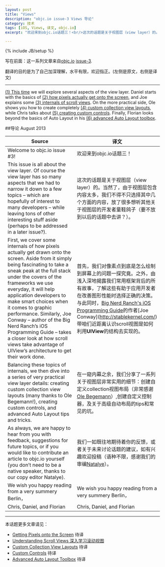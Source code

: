 ```yaml
---
layout: post
title: "Views"
description: "objc.io issue-3 Views 导论"
category: 技术
tags: [iOS, Views, 译文, objc.io]
excerpt: "欢迎来到objc.io话题三！<br/>这次的话题是关于视图层（view layer）的。"

---
```

{% include JB/setup %}

写在前面：这一系列文章来自[objc.io](http://www.objc.io/) [issue-3](http://www.objc.io/issue-3/editorial.html).

翻译的目的是为了自己加深理解，水平有限，欢迎指正。(左侧是原文，右侧是译文)

----

[(1) This time](http://leyleo.github.io/%E6%8A%80%E6%9C%AF/2013/08/10/views/) we will explore several aspects of the view layer. Daniel starts with the basics of [(2) how pixels actually get onto the screen](), and Joe explains some [(3) internals of scroll views](http://leyleo.github.io/%E6%8A%80%E6%9C%AF/2013/08/13/Understanding-Scroll-Views/). On the more practical side, Ole shows you how to create completely [(4) custom collection view layouts](), while Chris talks about [(5) creating custom controls](). Finally, Florian looks beyond the basics of Auto Layout in his [(6) advanced Auto Layout toolbox](). 

##导论
August 2013

Source | 译文
------ | ---
Welcome to objc.io issue #3! | 欢迎来到objc.io话题三！
This issue is all about the view layer. Of course the view layer has so many aspects that we had to narrow it down to a few topics – which are hopefully of interest to many developers – while leaving tons of other interesting stuff aside (perhaps to be addressed in a later issue?). | 这次的话题是关于视图层（view layer）的。当然了，由于视图层包含内容太多，我们不得不只选择其中几个方面的内容，放了很多想听其他关于视图层的开发者童鞋鸽子（要不放到以后的话题中去讲？）。
First, we cover some internals of how pixels actually get drawn onto the screen. Aside from it simply being fascinating to take a sneak peak at the full stack under the covers of the frameworks we use everyday, it will help application developers to make smart choices when it comes to graphic performance. Similarly, Joe Conway – author of the Big Nerd Ranch’s iOS Programming Guide – takes a closer look at how scroll views take advantage of UIView’s architecture to get their work done. | 首先，我们对像素点到底是怎么绘制到屏幕上的问题一探究竟。之外，由浅入深地揭露我们常用框架背后的所有故事，了解这些有助于应用开发者在改善图形性能时选择正确的决策。与此同时，[Big Nerd Ranch's iOS Programming Guide](http://www.bignerdranch.com/book/ios_programming_the_big_nerd_ranch_guide_rd_edition_)的作者[Joe Conway](http://stablekernel.com/)带咱们近距离认识scroll视图是如何利用**UIView**的结构去实现的。
Balancing these topics of internals, we then dive into a series of very practical view layer details: creating custom collection view layouts (many thanks to Ole Begemann!), creating custom controls, and advanced Auto Layout tips and tricks.| 在一窥内幕之余，我们分享了一系列关于视图层非常实用的细节：创建自定义collection视图布局（非常感谢[Ole Begemann](http://oleb.net/)）,创建自定义控制器，及关于高级自动布局的tips和常见的坑。
As always, we are happy to hear from you with feedback, suggestions for future topics, or if you would like to contribute an article to objc.io yourself (you don’t need to be a native speaker, thanks to our copy editor Natalye). | 我们一如既往地期待着你的反馈，或者关于未来讨论话题的建议，如有兴趣欢迎投稿（语种不限，感谢我们的审编[Natalye](https://twitter.com/deutschbitte)）。
We wish you happy reading from a very summery Berlin， | We wish you happy reading from a very summery Berlin，
Chris, Daniel, and Florian | Chris, Daniel, and Florian

----
本话题更多文章请见：

* [Getting Pixels onto the Screen](http://www.objc.io/issue-3/moving-pixels-onto-the-screen.html) 待译
* [Understanding Scroll Views 深入学习滚动视图](http://leyleo.github.io/%E6%8A%80%E6%9C%AF/2013/08/13/Understanding-Scroll-Views/) 
* [Custom Collection View Layouts](http://www.objc.io/issue-3/collection-view-layouts.html) 待译
* [Custom Controls](http://www.objc.io/issue-3/custom-controls.html) 待译
* [Advanced Auto Layout Toolbox](http://www.objc.io/issue-3/advanced-auto-layout-toolbox.html) 待译